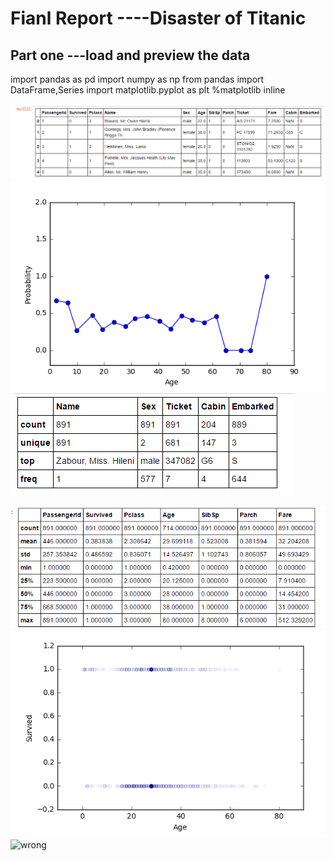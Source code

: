 # Fianl Report ----Disaster of Titanic

## Part one ---load and preview the data
import pandas as pd
import numpy as np
from pandas import DataFrame,Series
import matplotlib.pyplot as plt
%matplotlib inline

 ![wrong](https://github.com/zxy6076/Zheng_Xiaoyu_Spring2017/blob/master/final/analysis/ana_1/raw_data_head.png) 
 ![wrong](https://github.com/zxy6076/Zheng_Xiaoyu_Spring2017/blob/master/final/analysis/ana_1/ana_fianl_20s.png)
 ![wrong](https://github.com/zxy6076/Zheng_Xiaoyu_Spring2017/blob/master/final/analysis/ana_1/raw_data_cate_des.png)

 ![wrong](https://github.com/zxy6076/Zheng_Xiaoyu_Spring2017/blob/master/final/analysis/ana_1/raw_data_num_des.png)
 ![wrong](https://github.com/zxy6076/Zheng_Xiaoyu_Spring2017/blob/master/final/analysis/ana_1/raw_data_scatter.png)
 ![wrong]()
 
 

